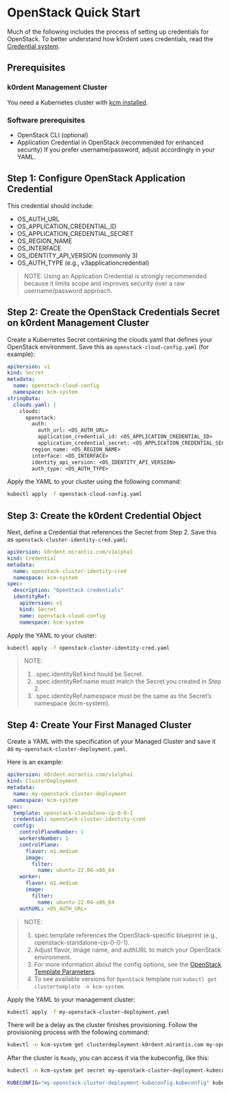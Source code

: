 # OpenStack Quick Start

Much of the following includes the process of setting up credentials for OpenStack.
To better understand how k0rdent uses credentials, read the
[Credential system](../credential/main.md).

## Prerequisites

### k0rdent Management Cluster

You need a Kubernetes cluster with [kcm installed](installation.md).

### Software prerequisites

- OpenStack CLI (optional)
- Application Credential in OpenStack (recommended for enhanced security)
    If you prefer username/password, adjust accordingly in your YAML.

## Step 1: Configure OpenStack Application Credential

This credential should include:

- OS_AUTH_URL
- OS_APPLICATION_CREDENTIAL_ID
- OS_APPLICATION_CREDENTIAL_SECRET
- OS_REGION_NAME
- OS_INTERFACE
- OS_IDENTITY_API_VERSION (commonly 3)
- OS_AUTH_TYPE (e.g., v3applicationcredential)

> NOTE:
> Using an Application Credential is strongly recommended because it limits scope and improves security over a raw username/password approach.

## Step 2: Create the OpenStack Credentials Secret on k0rdent Management Cluster

Create a Kubernetes Secret containing the clouds.yaml that defines your OpenStack environment. Save this as `openstack-cloud-config.yaml` (for example):

```yaml
apiVersion: v1
kind: Secret
metadata:
  name: openstack-cloud-config
  namespace: kcm-system
stringData:
  clouds.yaml: |
    clouds:
      openstack:
        auth:
          auth_url: <OS_AUTH_URL>
          application_credential_id: <OS_APPLICATION_CREDENTIAL_ID>
          application_credential_secret: <OS_APPLICATION_CREDENTIAL_SECRET>
        region_name: <OS_REGION_NAME>
        interface: <OS_INTERFACE>
        identity_api_version: <OS_IDENTITY_API_VERSION>
        auth_type: <OS_AUTH_TYPE>
```

Apply the YAML to your cluster using the following command:

```bash
kubectl apply -f openstack-cloud-config.yaml
```

## Step 3: Create the k0rdent Credential Object

Next, define a Credential that references the Secret from Step 2.
Save this as `openstack-cluster-identity-cred.yaml`:

```yaml
apiVersion: k0rdent.mirantis.com/v1alpha1
kind: Credential
metadata:
  name: openstack-cluster-identity-cred
  namespace: kcm-system
spec:
  description: "OpenStack credentials"
  identityRef:
    apiVersion: v1
    kind: Secret
    name: openstack-cloud-config
    namespace: kcm-system
```

Apply the YAML to your cluster:

```bash
kubectl apply -f openstack-cluster-identity-cred.yaml
```

> NOTE:
> 1. .spec.identityRef.kind hould be Secret.
> 2. .spec.identityRef.name must match the Secret you created in Step 2.
> 3. .spec.identityRef.namespace must be the same as the Secret’s namespace (kcm-system).

## Step 4: Create Your First Managed Cluster

Create a YAML with the specification of your Managed Cluster and save it as
`my-openstack-cluster-deployment.yaml`.

Here is an example:

```yaml
apiVersion: k0rdent.mirantis.com/v1alpha1
kind: ClusterDeployment
metadata:
  name: my-openstack-cluster-deployment
  namespace: kcm-system
spec:
  template: openstack-standalone-cp-0-0-1
  credential: openstack-cluster-identity-cred
  config:
    controlPlaneNumber: 1
    workersNumber: 1
    controlPlane:
      flavor: m1.medium
      image:
        filter:
          name: ubuntu-22.04-x86_64
    worker:
      flavor: m1.medium
      image:
        filter:
          name: ubuntu-22.04-x86_64
    authURL: <OS_AUTH_URL>
```

> NOTE:
> 1. spec.template references the OpenStack-specific blueprint (e.g., openstack-standalone-cp-0-0-1).
> 2. Adjust flavor, image name, and authURL to match your OpenStack environment.
> 3. For more information about the config options, see the [OpenStack Template Parameters](../clustertemplates/openstack/template-parameters.md).
> 4. To see available versions for `OpenStack` template run `kubectl get clustertemplate -n kcm-system`.

Apply the YAML to your management cluster:

```bash
kubectl apply -f my-openstack-cluster-deployment.yaml
```

There will be a delay as the cluster finishes provisioning. Follow the
provisioning process with the following command:

```bash
kubectl -n kcm-system get clusterdeployment.k0rdent.mirantis.com my-openstack-cluster-deployment --watch
```

After the cluster is `Ready`, you can access it via the kubeconfig, like this:

```bash
kubectl -n kcm-system get secret my-openstack-cluster-deployment-kubeconfig -o jsonpath='{.data.value>' | base64 -d > my-openstack-cluster-deployment-kubeconfig.kubeconfig
```

```bash
KUBECONFIG="my-openstack-cluster-deployment-kubeconfig.kubeconfig" kubectl get pods -A
```
